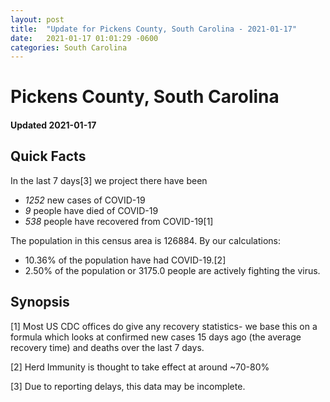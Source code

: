 ```yaml
---
layout: post
title:  "Update for Pickens County, South Carolina - 2021-01-17"
date:   2021-01-17 01:01:29 -0600
categories: South Carolina
---
```


# Pickens County, South Carolina
#### Updated 2021-01-17

## Quick Facts

In the last 7 days[3] we project there have been
- *1252* new cases of COVID-19
- *9* people have died of COVID-19
- *538* people have recovered from COVID-19[1]

The population in this census area is 126884. By our calculations:
- 10.36% of the population have had COVID-19.[2]
- 2.50% of the population or 3175.0 people are actively fighting the virus.

## Synopsis




[1] Most US CDC offices do give any recovery statistics- we base this on a formula which looks at confirmed new cases
15 days ago (the average recovery time) and deaths over the last 7 days.

[2] Herd Immunity is thought to take effect at around ~70-80%

[3] Due to reporting delays, this data may be incomplete.
 
    